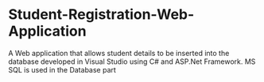# Student-Registration-Web-Application
A Web application that allows student details to be inserted into the database developed in Visual Studio using C# and ASP.Net Framework. MS SQL is used in the Database part

